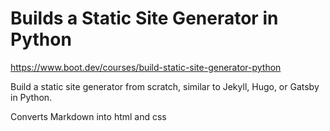 # Builds a Static Site Generator in Python

https://www.boot.dev/courses/build-static-site-generator-python

Build a static site generator from scratch, similar to Jekyll, Hugo, or Gatsby in Python.

Converts Markdown into html and css
